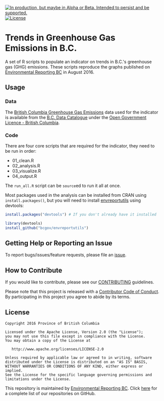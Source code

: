 <a rel="Delivery" href="https://github.com/BCDevExchange/assets/blob/master/README.md"><img alt="In production, but maybe in Alpha or Beta. Intended to persist and be supported." style="border-width:0" src="https://assets.bcdevexchange.org/images/badges/delivery.svg" title="In production, but maybe in Alpha or Beta. Intended to persist and be supported." /></a>[![License](https://img.shields.io/badge/License-Apache%202.0-blue.svg)](https://opensource.org/licenses/Apache-2.0)

# Trends in Greenhouse Gas Emissions in B.C.  
 
A set of R scripts to populate an indicator on trends in B.C.'s greenhouse gas (GHG) emissions. These scripts reproduce the graphs published on [Environmental Reporting BC](http://www.env.gov.bc.ca/soe/indicators/sustainability/ghg-emissions.html) in August 2016.

## Usage

### Data
The [British Columbia Greenhouse Gas Emissions](https://catalogue.data.gov.bc.ca/dataset/24c899ee-ef73-44a2-8569-a0d6b094e60c) data used for the indicator is available from the [B.C. Data Catalogue](https://catalogue.data.gov.bc.ca/dataset?download_audience=Public) under the
[Open Government Licence - British Columbia](http://www2.gov.bc.ca/gov/content/governments/about-the-bc-government/databc/open-data/open-government-license-bc).


### Code
There are four core scripts that are required for the indicator, they need to be run in order:

- 01_clean.R
- 02_analysis.R
- 03_visualize.R
- 04_output.R

The `run_all.R` script can be `source`ed to run it all at once.

Most packages used in the analysis can be installed from CRAN using `install.packages()`, but you will need to install [envreportutils](https://github.com/bcgov/envreportutils) using devtools:


```r
install.packages("devtools") # If you don't already have it installed

library(devtools)
install_github("bcgov/envreportutils")
```

## Getting Help or Reporting an Issue

To report bugs/issues/feature requests, please file an [issue](https://github.com/bcgov/ghg-emissions-indicator/issues).

## How to Contribute

If you would like to contribute, please see our [CONTRIBUTING](CONTRIBUTING.md) guidelines.

Please note that this project is released with a [Contributor Code of Conduct](CODE_OF_CONDUCT.md). By participating in this project you agree to abide by its terms.

## License

    Copyright 2016 Province of British Columbia

    Licensed under the Apache License, Version 2.0 (the "License");
    you may not use this file except in compliance with the License.
    You may obtain a copy of the License at 

       http://www.apache.org/licenses/LICENSE-2.0

    Unless required by applicable law or agreed to in writing, software
    distributed under the License is distributed on an "AS IS" BASIS,
    WITHOUT WARRANTIES OR CONDITIONS OF ANY KIND, either express or implied.
    See the License for the specific language governing permissions and
    limitations under the License.
    
This repository is maintained by [Environmental Reporting BC](http://www2.gov.bc.ca/gov/content?id=FF80E0B985F245CEA62808414D78C41B). Click [here](https://github.com/bcgov/EnvReportBC) for a complete list of our repositories on GitHub.
